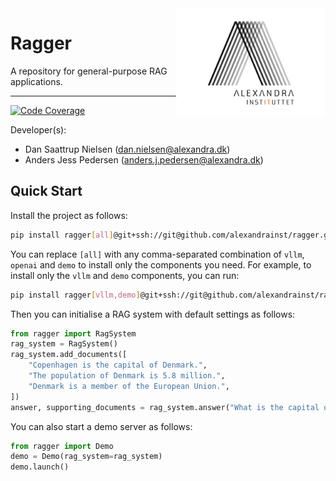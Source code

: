 <a href="https://github.com/alexandrainst/ragger">
  <img
    src="https://github.com/alexandrainst/ragger/raw/main/gfx/alexandra_logo.png"
    width="239"
    height="175"
    align="right"
  />
</a>

# Ragger

A repository for general-purpose RAG applications.

______________________________________________________________________
[![Code Coverage](https://img.shields.io/badge/Coverage-66%25-yellow.svg)](https://github.com/alexandrainst/ragger/tree/main/tests)


Developer(s):

- Dan Saattrup Nielsen (dan.nielsen@alexandra.dk)
- Anders Jess Pedersen (anders.j.pedersen@alexandra.dk)


## Quick Start

Install the project as follows:

```bash
pip install ragger[all]@git+ssh://git@github.com/alexandrainst/ragger.git
```

You can replace `[all]` with any comma-separated combination of `vllm`, `openai` and
`demo` to install only the components you need. For example, to install only the
`vllm` and `demo` components, you can run:

```bash
pip install ragger[vllm,demo]@git+ssh://git@github.com/alexandrainst/ragger.git
```

Then you can initialise a RAG system with default settings as follows:

```python
from ragger import RagSystem
rag_system = RagSystem()
rag_system.add_documents([
	"Copenhagen is the capital of Denmark.",
	"The population of Denmark is 5.8 million.",
	"Denmark is a member of the European Union.",
])
answer, supporting_documents = rag_system.answer("What is the capital of Denmark?")
```

You can also start a demo server as follows:

```python
from ragger import Demo
demo = Demo(rag_system=rag_system)
demo.launch()
```
